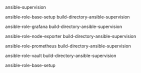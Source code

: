 
ansible-supervision

ansible-role-base-setup	build-directory-ansible-supervision

ansible-role-grafana	build-directory-ansible-supervision

ansible-role-node-exporter	build-directory-ansible-supervision

ansible-role-prometheus	build-directory-ansible-supervision

ansible-role-vault	build-directory-ansible-supervision

ansible-role-base-setup